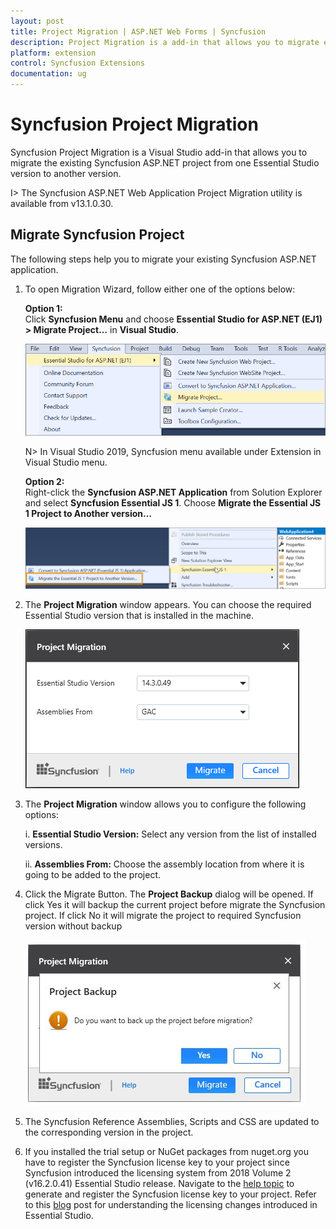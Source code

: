 ```yaml
---
layout: post
title: Project Migration | ASP.NET Web Forms | Syncfusion
description: Project Migration is a add-in that allows you to migrate existing Syncfusion ASP.NET Web Forms project from one Essential Studio version to another version
platform: extension
control: Syncfusion Extensions
documentation: ug
---
```


# Syncfusion Project Migration

Syncfusion Project Migration is a Visual Studio add-in that allows you to migrate the existing Syncfusion ASP.NET project from one Essential Studio version to another version.

I> The Syncfusion ASP.NET Web Application Project Migration utility is available from v13.1.0.30. 

## Migrate Syncfusion Project 

The following steps help you to migrate your existing Syncfusion ASP.NET application. 

1. To open Migration Wizard, follow either one of the options below: 

   **Option 1:**   
   Click **Syncfusion Menu** and choose **Essential Studio for ASP.NET (EJ1) > Migrate Project…** in **Visual Studio**.

   ![Syncfusion Essential JS 1 ASP.NET Web Forms Project Migration via Syncfusion menu](Project-Migration_images/Syncfusion_Menu_Project_Migration1.png)

   N> In Visual Studio 2019, Syncfusion menu available under Extension in Visual Studio menu.

   **Option 2:**  
   Right-click the **Syncfusion ASP.NET Application** from Solution Explorer and select **Syncfusion Essential JS 1**. Choose **Migrate the Essential JS 1 Project to Another version…**

   ![Syncfusion Essential JS 1 ASP.NET Web Forms Project Migration add-in](Project-Migration_images/Project-Migration_img1.png)

2. The **Project Migration** window appears. You can choose the required Essential Studio version that is installed in the machine. 

   ![Syncfusion Essential JS 1 ASP.NET Web Forms Project Migration wizard](Project-Migration_images/Project-Migration-img2.jpeg)

3. The **Project Migration** window allows you to configure the following options:

   i. **Essential Studio Version:** Select any version from the list of installed versions.
   
   ii. **Assemblies From:** Choose the assembly location from where it is going to be added to the project.
   
4. Click the Migrate Button. The **Project Backup** dialog will be opened. If click Yes it will backup the current project before migrate the Syncfusion project. If click No it will migrate the project to required Syncfusion version without backup
   
   ![Syncfusion Essential JS 1 ASP.NET Web Forms Project Migration backup dialog](Project-Migration_images/Project-Migration-img3.jpeg)
   
   
5. The Syncfusion Reference Assemblies, Scripts and CSS are updated to the corresponding version in the project.

6. If you installed the trial setup or NuGet packages from nuget.org you have to register the Syncfusion license key to your project since Syncfusion introduced the licensing system from 2018 Volume 2 (v16.2.0.41) Essential Studio release. Navigate to the [help topic](https://help.syncfusion.com/common/essential-studio/licensing/license-key#how-to-generate-syncfusion-license-key) to generate and register the Syncfusion license key to your project. Refer to this [blog](https://blog.syncfusion.com/post/Whats-New-in-2018-Volume-2-Licensing-Changes-in-the-1620x-Version-of-Essential-Studio.aspx?_ga=2.11237684.1233358434.1587355730-230058891.1567654773) post for understanding the licensing changes introduced in Essential Studio.